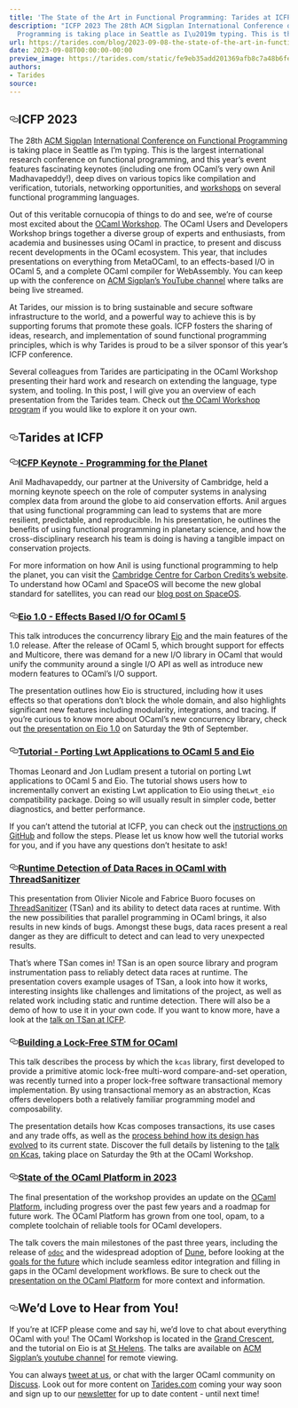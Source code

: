 ```yaml
---
title: 'The State of the Art in Functional Programming: Tarides at ICFP 2023'
description: "ICFP 2023 The 28th ACM Sigplan International Conference on Functional
  Programming is taking place in Seattle as I\u2019m typing. This is the\u2026"
url: https://tarides.com/blog/2023-09-08-the-state-of-the-art-in-functional-programming-tarides-at-icfp-2023
date: 2023-09-08T00:00:00-00:00
preview_image: https://tarides.com/static/fe9eb35add201369afb8c7a48b6fe1d2/19504/seattle.jpg
authors:
- Tarides
source:
---
```

    
<h2 style="position:relative;"><a href="https://tarides.com/feed.xml#icfp-2023" aria-label="icfp 2023 permalink" class="anchor before"><svg aria-hidden="true" focusable="false" height="16" version="1.1" viewbox="0 0 16 16" width="16"><path fill-rule="evenodd" d="M4 9h1v1H4c-1.5 0-3-1.69-3-3.5S2.55 3 4 3h4c1.45 0 3 1.69 3 3.5 0 1.41-.91 2.72-2 3.25V8.59c.58-.45 1-1.27 1-2.09C10 5.22 8.98 4 8 4H4c-.98 0-2 1.22-2 2.5S3 9 4 9zm9-3h-1v1h1c1 0 2 1.22 2 2.5S13.98 12 13 12H9c-.98 0-2-1.22-2-2.5 0-.83.42-1.64 1-2.09V6.25c-1.09.53-2 1.84-2 3.25C6 11.31 7.55 13 9 13h4c1.45 0 3-1.69 3-3.5S14.5 6 13 6z"></path></svg></a>ICFP 2023</h2>
<p>The 28th <a href="https://www.sigplan.org">ACM Sigplan</a> <a href="https://icfp23.sigplan.org">International Conference on Functional Programming</a> is taking place in Seattle as I&rsquo;m typing. This is the largest international research conference on functional programming, and this year&rsquo;s event features fascinating keynotes (including one from OCaml&rsquo;s very own Anil Madhavapeddy!), deep dives on various topics like compilation and verification, tutorials, networking opportunities, and <a href="https://icfp23.sigplan.org/program/program-icfp-2023/Session-Timeline">workshops</a> on several functional programming languages.</p>
<p>Out of this veritable cornucopia of things to do and see, we&rsquo;re of course most excited about the <a href="https://icfp23.sigplan.org/home/ocaml-2023#program">OCaml Workshop</a>. The OCaml Users and Developers Workshop brings together a diverse group of experts and enthusiasts, from academia and businesses using OCaml in practice, to present and discuss recent developments in the OCaml ecosystem. This year, that includes presentations on everything from MetaOCaml, to an effects-based I/O in OCaml 5, and a complete OCaml compiler for WebAssembly. You can keep up with the conference on <a href="https://www.youtube.com/@acmsigplan">ACM Sigplan&rsquo;s YouTube channel</a> where talks are being live streamed.</p>
<p>At Tarides, our mission is to bring sustainable and secure software infrastructure to the world, and a powerful way to achieve this is  by supporting forums that promote these goals. ICFP fosters the sharing of ideas, research, and implementation of sound functional programming principles, which is why Tarides is proud to be a silver sponsor of this year&rsquo;s ICFP conference.</p>
<p>Several colleagues from Tarides are participating in the OCaml Workshop presenting their hard work and research on extending the language, type system, and tooling. In this post, I will give you an overview of each presentation from the Tarides team. Check out <a href="https://icfp23.sigplan.org/program/program-icfp-2023/?&amp;past=Show%20upcoming%20events%20only&amp;track=OCaml&amp;date=Sat%209%20Sep%202023">the OCaml Workshop program</a> if you would like to explore it on your own.</p>
<h2 style="position:relative;"><a href="https://tarides.com/feed.xml#tarides-at-icfp" aria-label="tarides at icfp permalink" class="anchor before"><svg aria-hidden="true" focusable="false" height="16" version="1.1" viewbox="0 0 16 16" width="16"><path fill-rule="evenodd" d="M4 9h1v1H4c-1.5 0-3-1.69-3-3.5S2.55 3 4 3h4c1.45 0 3 1.69 3 3.5 0 1.41-.91 2.72-2 3.25V8.59c.58-.45 1-1.27 1-2.09C10 5.22 8.98 4 8 4H4c-.98 0-2 1.22-2 2.5S3 9 4 9zm9-3h-1v1h1c1 0 2 1.22 2 2.5S13.98 12 13 12H9c-.98 0-2-1.22-2-2.5 0-.83.42-1.64 1-2.09V6.25c-1.09.53-2 1.84-2 3.25C6 11.31 7.55 13 9 13h4c1.45 0 3-1.69 3-3.5S14.5 6 13 6z"></path></svg></a>Tarides at ICFP</h2>
<h3 style="position:relative;"><a href="https://tarides.com/feed.xml#icfp-keynote---programming-for-the-planet-" aria-label="icfp keynote   programming for the planet  permalink" class="anchor before"><svg aria-hidden="true" focusable="false" height="16" version="1.1" viewbox="0 0 16 16" width="16"><path fill-rule="evenodd" d="M4 9h1v1H4c-1.5 0-3-1.69-3-3.5S2.55 3 4 3h4c1.45 0 3 1.69 3 3.5 0 1.41-.91 2.72-2 3.25V8.59c.58-.45 1-1.27 1-2.09C10 5.22 8.98 4 8 4H4c-.98 0-2 1.22-2 2.5S3 9 4 9zm9-3h-1v1h1c1 0 2 1.22 2 2.5S13.98 12 13 12H9c-.98 0-2-1.22-2-2.5 0-.83.42-1.64 1-2.09V6.25c-1.09.53-2 1.84-2 3.25C6 11.31 7.55 13 9 13h4c1.45 0 3-1.69 3-3.5S14.5 6 13 6z"></path></svg></a><a href="https://icfp23.sigplan.org/details/icfp-2023-icfp-keynotes/50/Programming-for-the-planet">ICFP Keynote - Programming for the Planet </a></h3>
<p>Anil Madhavapeddy, our partner at the University of Cambridge, held a morning keynote speech on the role of computer systems in analysing complex data from around the globe to aid conservation efforts. Anil argues that using functional programming can lead to systems that are more resilient, predictable, and reproducible. In his presentation, he outlines the benefits of using functional programming in planetary science, and how the cross-disciplinary research his team is doing is having a tangible impact on conservation projects.</p>
<p>For more information on how Anil is using functional programming to help the planet, you can visit the <a href="https://4c.cst.cam.ac.uk/">Cambridge Centre for Carbon Credits&rsquo;s website</a>. To understand how OCaml and SpaceOS will become the new global standard for satellites, you can read our <a href="https://tarides.com/blog/2023-07-31-ocaml-in-space-welcome-spaceos/">blog post on SpaceOS</a>.</p>
<h3 style="position:relative;"><a href="https://tarides.com/feed.xml#eio-10---effects-based-io-for-ocaml-5" aria-label="eio 10   effects based io for ocaml 5 permalink" class="anchor before"><svg aria-hidden="true" focusable="false" height="16" version="1.1" viewbox="0 0 16 16" width="16"><path fill-rule="evenodd" d="M4 9h1v1H4c-1.5 0-3-1.69-3-3.5S2.55 3 4 3h4c1.45 0 3 1.69 3 3.5 0 1.41-.91 2.72-2 3.25V8.59c.58-.45 1-1.27 1-2.09C10 5.22 8.98 4 8 4H4c-.98 0-2 1.22-2 2.5S3 9 4 9zm9-3h-1v1h1c1 0 2 1.22 2 2.5S13.98 12 13 12H9c-.98 0-2-1.22-2-2.5 0-.83.42-1.64 1-2.09V6.25c-1.09.53-2 1.84-2 3.25C6 11.31 7.55 13 9 13h4c1.45 0 3-1.69 3-3.5S14.5 6 13 6z"></path></svg></a><a href="https://icfp23.sigplan.org/details/ocaml-2023-papers/5/Eio-1-0-Effects-based-IO-for-OCaml-5">Eio 1.0 - Effects Based I/O for OCaml 5</a></h3>
<p>This talk introduces the concurrency library <a href="https://github.com/ocaml-multicore/eio">Eio</a> and the main features of the 1.0 release. After the release of OCaml 5, which brought support for effects and Multicore, there was demand for a new I/O library in OCaml that would unify the community around a single I/O API as well as introduce new modern features to OCaml&rsquo;s I/O support.</p>
<p>The presentation outlines how Eio is structured, including how it uses effects so that operations don&rsquo;t block the whole domain, and also highlights significant new features including modularity, integrations, and tracing. If you&rsquo;re curious to know more about OCaml&rsquo;s new concurrency library, check out <a href="https://icfp23.sigplan.org/details/ocaml-2023-papers/5/Eio-1-0-Effects-based-IO-for-OCaml-5">the presentation on Eio 1.0</a> on Saturday the 9th of September.</p>
<h3 style="position:relative;"><a href="https://tarides.com/feed.xml#tutorial---porting-lwt-applications-to-ocaml-5-and-eio" aria-label="tutorial   porting lwt applications to ocaml 5 and eio permalink" class="anchor before"><svg aria-hidden="true" focusable="false" height="16" version="1.1" viewbox="0 0 16 16" width="16"><path fill-rule="evenodd" d="M4 9h1v1H4c-1.5 0-3-1.69-3-3.5S2.55 3 4 3h4c1.45 0 3 1.69 3 3.5 0 1.41-.91 2.72-2 3.25V8.59c.58-.45 1-1.27 1-2.09C10 5.22 8.98 4 8 4H4c-.98 0-2 1.22-2 2.5S3 9 4 9zm9-3h-1v1h1c1 0 2 1.22 2 2.5S13.98 12 13 12H9c-.98 0-2-1.22-2-2.5 0-.83.42-1.64 1-2.09V6.25c-1.09.53-2 1.84-2 3.25C6 11.31 7.55 13 9 13h4c1.45 0 3-1.69 3-3.5S14.5 6 13 6z"></path></svg></a><a href="https://icfp23.sigplan.org/details/icfp-2023-tutorials/4/Porting-Lwt-applications-to-OCaml-5-and-Eio">Tutorial - Porting Lwt Applications to OCaml 5 and Eio</a></h3>
<p>Thomas Leonard and Jon Ludlam present a tutorial on porting Lwt applications to OCaml 5 and Eio. The tutorial shows users how to incrementally convert an existing Lwt application to Eio using the<code>Lwt_eio</code> compatibility package. Doing so will usually result in simpler code, better diagnostics, and better performance.</p>
<p>If you can&rsquo;t attend the tutorial at ICFP, you can check out the <a href="https://github.com/ocaml-multicore/icfp-2023-eio-tutorial">instructions on GitHub</a> and follow the steps. Please let us know how well the tutorial works for you, and if you have any questions don&rsquo;t hesitate to ask!</p>
<h3 style="position:relative;"><a href="https://tarides.com/feed.xml#runtime-detection-of-data-races-in-ocaml-with-threadsanitizer" aria-label="runtime detection of data races in ocaml with threadsanitizer permalink" class="anchor before"><svg aria-hidden="true" focusable="false" height="16" version="1.1" viewbox="0 0 16 16" width="16"><path fill-rule="evenodd" d="M4 9h1v1H4c-1.5 0-3-1.69-3-3.5S2.55 3 4 3h4c1.45 0 3 1.69 3 3.5 0 1.41-.91 2.72-2 3.25V8.59c.58-.45 1-1.27 1-2.09C10 5.22 8.98 4 8 4H4c-.98 0-2 1.22-2 2.5S3 9 4 9zm9-3h-1v1h1c1 0 2 1.22 2 2.5S13.98 12 13 12H9c-.98 0-2-1.22-2-2.5 0-.83.42-1.64 1-2.09V6.25c-1.09.53-2 1.84-2 3.25C6 11.31 7.55 13 9 13h4c1.45 0 3-1.69 3-3.5S14.5 6 13 6z"></path></svg></a><a href="https://icfp23.sigplan.org/details/ocaml-2023-papers/12/Runtime-Detection-of-Data-Races-in-OCaml-with-ThreadSanitizer">Runtime Detection of Data Races in OCaml with ThreadSanitizer</a></h3>
<p>This presentation from Olivier Nicole and Fabrice Buoro focuses on <a href="https://github.com/ocaml-multicore/ocaml-tsan">ThreadSanitizer</a> (TSan) and its ability to detect data races at runtime. With the new possibilities that parallel programming in OCaml brings, it also results in new kinds of bugs. Amongst these bugs, data races present a real danger as they are difficult to detect and can lead to very unexpected results.</p>
<p>That&rsquo;s where TSan comes in! TSan is an open source library and program instrumentation pass to reliably detect data races at runtime. The presentation covers example usages of TSan, a look into how it works, interesting insights like challenges and limitations of the project, as well as related work including static and runtime detection. There will also be a demo of how to use it in your own code. If you want to know more, have a look at the <a href="https://icfp23.sigplan.org/details/ocaml-2023-papers/12/Runtime-Detection-of-Data-Races-in-OCaml-with-ThreadSanitizer">talk on TSan at ICFP</a>.</p>
<h3 style="position:relative;"><a href="https://tarides.com/feed.xml#building-a-lock-free-stm-for-ocaml" aria-label="building a lock free stm for ocaml permalink" class="anchor before"><svg aria-hidden="true" focusable="false" height="16" version="1.1" viewbox="0 0 16 16" width="16"><path fill-rule="evenodd" d="M4 9h1v1H4c-1.5 0-3-1.69-3-3.5S2.55 3 4 3h4c1.45 0 3 1.69 3 3.5 0 1.41-.91 2.72-2 3.25V8.59c.58-.45 1-1.27 1-2.09C10 5.22 8.98 4 8 4H4c-.98 0-2 1.22-2 2.5S3 9 4 9zm9-3h-1v1h1c1 0 2 1.22 2 2.5S13.98 12 13 12H9c-.98 0-2-1.22-2-2.5 0-.83.42-1.64 1-2.09V6.25c-1.09.53-2 1.84-2 3.25C6 11.31 7.55 13 9 13h4c1.45 0 3-1.69 3-3.5S14.5 6 13 6z"></path></svg></a><a href="https://icfp23.sigplan.org/details/ocaml-2023-papers/6/Building-a-lock-free-STM-for-OCaml">Building a Lock-Free STM for OCaml</a></h3>
<p>This talk describes the process by which the <code>kcas</code> library, first developed to provide a primitive atomic lock-free multi-word compare-and-set operation, was recently turned into a proper lock-free software transactional memory implementation.  By using transactional memory as an abstraction, Kcas offers developers both a relatively familiar programming model and composability.</p>
<p>The presentation details how Kcas composes transactions, its use cases and any trade offs, as well as the <a href="https://tarides.com/blog/2023-08-10-kcas-building-a-lock-free-stm-for-ocaml-2-2/">process behind how its design has evolved</a> to its current state. Discover the full details by listening to the <a href="https://icfp23.sigplan.org/details/ocaml-2023-papers/6/Building-a-lock-free-STM-for-OCaml">talk on Kcas</a>, taking place on Saturday the 9th at the OCaml Workshop.</p>
<h3 style="position:relative;"><a href="https://tarides.com/feed.xml#state-of-the-ocaml-platform-in-2023" aria-label="state of the ocaml platform in 2023 permalink" class="anchor before"><svg aria-hidden="true" focusable="false" height="16" version="1.1" viewbox="0 0 16 16" width="16"><path fill-rule="evenodd" d="M4 9h1v1H4c-1.5 0-3-1.69-3-3.5S2.55 3 4 3h4c1.45 0 3 1.69 3 3.5 0 1.41-.91 2.72-2 3.25V8.59c.58-.45 1-1.27 1-2.09C10 5.22 8.98 4 8 4H4c-.98 0-2 1.22-2 2.5S3 9 4 9zm9-3h-1v1h1c1 0 2 1.22 2 2.5S13.98 12 13 12H9c-.98 0-2-1.22-2-2.5 0-.83.42-1.64 1-2.09V6.25c-1.09.53-2 1.84-2 3.25C6 11.31 7.55 13 9 13h4c1.45 0 3-1.69 3-3.5S14.5 6 13 6z"></path></svg></a><a href="https://icfp23.sigplan.org/details/ocaml-2023-papers/15/State-of-the-OCaml-Platform-2023">State of the OCaml Platform in 2023</a></h3>
<p>The final presentation of the workshop provides an update on the <a href="https://ocaml.org/docs/platform">OCaml Platform</a>, including progress over the past few years and a roadmap for future work. The OCaml Platform has grown from one tool, opam, to a complete toolchain of reliable tools for OCaml developers.</p>
<p>The talk covers the main milestones of the past three years, including the release of <a href="https://github.com/ocaml/odoc"><code>odoc</code></a> and the widespread adoption of <a href="https://github.com/ocaml/dune">Dune</a>, before looking at the <a href="https://github.com/tarides/ocaml-platform-roadmap">goals for the future</a> which include seamless editor integration and filling in gaps in the OCaml development workflows. Be sure to check out the <a href="https://icfp23.sigplan.org/details/ocaml-2023-papers/15/State-of-the-OCaml-Platform-2023">presentation on the OCaml Platform</a> for more context and information.</p>
<h2 style="position:relative;"><a href="https://tarides.com/feed.xml#wed-love-to-hear-from-you" aria-label="wed love to hear from you permalink" class="anchor before"><svg aria-hidden="true" focusable="false" height="16" version="1.1" viewbox="0 0 16 16" width="16"><path fill-rule="evenodd" d="M4 9h1v1H4c-1.5 0-3-1.69-3-3.5S2.55 3 4 3h4c1.45 0 3 1.69 3 3.5 0 1.41-.91 2.72-2 3.25V8.59c.58-.45 1-1.27 1-2.09C10 5.22 8.98 4 8 4H4c-.98 0-2 1.22-2 2.5S3 9 4 9zm9-3h-1v1h1c1 0 2 1.22 2 2.5S13.98 12 13 12H9c-.98 0-2-1.22-2-2.5 0-.83.42-1.64 1-2.09V6.25c-1.09.53-2 1.84-2 3.25C6 11.31 7.55 13 9 13h4c1.45 0 3-1.69 3-3.5S14.5 6 13 6z"></path></svg></a>We&rsquo;d Love to Hear from You!</h2>
<p>If you&rsquo;re at ICFP please come and say hi, we&rsquo;d love to chat about everything OCaml with you!  The OCaml Workshop is located in the <a href="https://icfp23.sigplan.org/room/icfp-2023-venue-grand-crescent">Grand Crescent</a>, and the tutorial on Eio is at <a href="https://icfp23.sigplan.org/room/icfp-2023-venue-st-helens">St Helens</a>. The talks are available on <a href="https://www.youtube.com/@acmsigplan">ACM Sigplan&rsquo;s youtube channel</a> for remote viewing.</p>
<p>You can always <a href="https://twitter.com/tarides_">tweet at us</a>, or chat with the larger OCaml community on <a href="https://discuss.ocaml.org/">Discuss</a>. Look out for more content on <a href="https://tarides.com/">Tarides.com</a> coming your way soon and sign up to our <a href="https://tarides.com/newsletter/">newsletter</a> for up to date content - until next time!</p>
